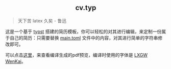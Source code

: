 <h2 align="center"> cv.typ </h2>

> 天下苦 latex 久矣 - 鲁迅

这是一个基于 [typst](https://github.com/typst/typst) 搭建的简历模板，你可以轻松的对其进行编辑，来定制一份属于自己的简历：只需要替换 [main.toml](./main.toml) 文件中的内容，对其进行简单的字符串修改即可。

可以点击[这里](./main.pdf)，来查看编译生成的pdf预览，编译时使用的字体是 [LXGW WenKai](https://github.com/lxgw/LxgwWenKai)。